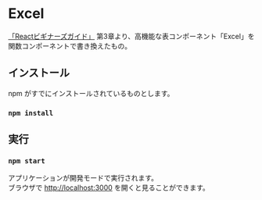 # Excel

[「Reactビギナーズガイド」](https://www.oreilly.co.jp/books/9784873117881/) 第3章より、高機能な表コンポーネント「Excel」を関数コンポーネントで書き換えたもの。

## インストール

npm がすでにインストールされているものとします。

### `npm install`

## 実行

### `npm start`

アプリケーションが開発モードで実行されます。\
ブラウザで [http://localhost:3000](http://localhost:3000) を開くと見ることができます。
